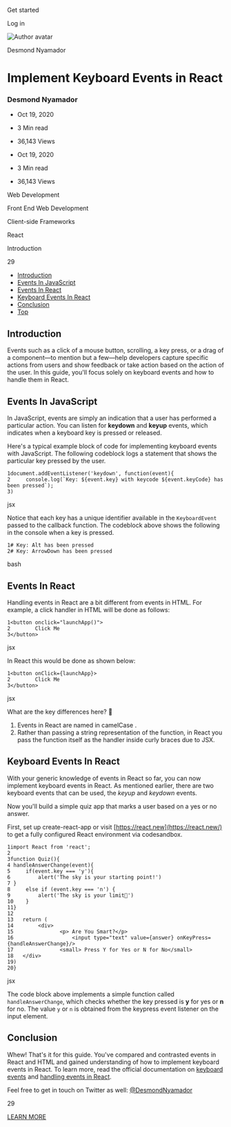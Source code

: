 <span data-css-15b13by="" aria-hidden="false">Get started</span>

<span data-css-15b13by="" aria-hidden="false">Log in</span>

<img src="../../pluralsight.imgix.net/author/lg/7fc26c97-d391-471d-819e-0695a0c8c46d.jpg" alt="Author avatar" class="jsx-3841407315" />

Desmond Nyamador

Implement Keyboard Events in React
==================================

### Desmond Nyamador

-   Oct 19, 2020
-   3 Min read
-   36,143 Views

-   Oct 19, 2020
-   <span class="jsx-3759398792" itemprop="timeRequired">3 Min</span> read
-   36,143 Views

<span class="jsx-3759398792"></span>

<span data-css-1997kh1="">Web Development</span>

<span class="jsx-3759398792"></span>

<span data-css-1997kh1="">Front End Web Development</span>

<span class="jsx-3759398792"></span>

<span data-css-1997kh1="">Client-side Frameworks</span>

<span class="jsx-3759398792"></span>

<span data-css-1997kh1="">React</span>

Introduction

29

-   <a href="#module-introduction" class="menu-link">Introduction</a>
-   <a href="#module-eventsinjavascript" class="menu-link">Events In JavaScript</a>
-   <a href="#module-eventsinreact" class="menu-link">Events In React</a>
-   <a href="#module-keyboardeventsinreact" class="menu-link">Keyboard Events In React</a>
-   <a href="#module-conclusion" class="menu-link">Conclusion</a>
-   <a href="#top" class="menu-link">Top</a>

Introduction
------------

Events such as a click of a mouse button, scrolling, a key press, or a drag of a component—to mention but a few—help developers capture specific actions from users and show feedback or take action based on the action of the user. In this guide, you'll focus solely on keyboard events and how to handle them in React.

Events In JavaScript
--------------------

In JavaScript, events are simply an indication that a user has performed a particular action. You can listen for **keydown** and **keyup** events, which indicates when a keyboard key is pressed or released.

Here's a typical example block of code for implementing keyboard events with JavaScript. The following codeblock logs a statement that shows the particular key pressed by the user.

    1document.addEventListener('keydown', function(event){
    2     console.log(`Key: ${event.key} with keycode ${event.keyCode} has been pressed`);
    3)

jsx

Notice that each key has a unique identifier available in the <span class="jsx-3120878690">`KeyboardEvent`</span> passed to the callback function. The codeblock above shows the following in the console when a key is pressed.

    1# Key: Alt has been pressed
    2# Key: ArrowDown has been pressed

bash

Events In React
---------------

Handling events in React are a bit different from events in HTML. For example, a click handler in HTML will be done as follows:

    1<button onclick="launchApp()">
    2        Click Me
    3</button>

jsx

In React this would be done as shown below:

    1<button onClick={launchApp}>
    2        Click Me
    3</button>

jsx

What are the key differences here? 🤔

1.  Events in React are named in camelCase .
2.  Rather than passing a string representation of the function, in React you pass the function itself as the handler inside curly braces due to JSX.

Keyboard Events In React
------------------------

With your generic knowledge of events in React so far, you can now implement keyboard events in React. As mentioned earlier, there are two keyboard events that can be used, the *keyup* and *keydown* events.

Now you'll build a simple quiz app that marks a user based on a yes or no answer.

First, set up create-react-app or visit [https://react.new](https://react.new/) to get a fully configured React environment via codesandbox.

    1import React from 'react';
    2
    3function Quiz(){
    4 handleAnswerChange(event){
    5     if(event.key === 'y'){
    6         alert('The sky is your starting point!')
    7 }
    8     else if (event.key === 'n') {
    9         alert('The sky is your limit👀')
    10    }
    11}
    12
    13   return (
    14        <div>
    15               <p> Are You Smart?</p>
    16                   <input type="text" value={answer} onKeyPress={handleAnswerChange}/>
    17               <small> Press Y for Yes or N for No</small>
    18   </div>
    19)
    20}

jsx

The code block above implements a simple function called <span class="jsx-3120878690">`handleAnswerChange`</span>, which checks whether the key pressed is **y** for yes or **n** for no. The value <span class="jsx-3120878690">`y`</span> or <span class="jsx-3120878690">`n`</span> is obtained from the keypress event listener on the input element.

Conclusion
----------

Whew! That's it for this guide. You've compared and contrasted events in React and HTML and gained understanding of how to implement keyboard events in React. To learn more, read the official documentation on [keyboard events](https://reactjs.org/docs/events.html#keyboard-events) and [handling events in React](https://reactjs.org/docs/handling-events.html).

Feel free to get in touch on Twitter as well: [@DesmondNyamador](https://twitter.com/DesmondNyamador)

29

[<span data-css-15b13by="" aria-hidden="false">LEARN MORE</span>](https://www.pluralsight.com/product/paths)
